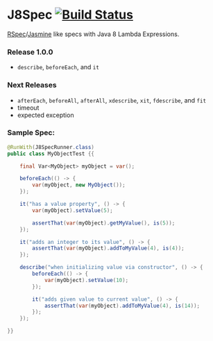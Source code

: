 J8Spec [![Build Status](https://travis-ci.org/j8spec/j8spec.svg?branch=master)](https://travis-ci.org/j8spec/j8spec)
======

[RSpec](http://rspec.info/)/[Jasmine](http://jasmine.github.io/) like specs with Java 8 Lambda Expressions.

### Release 1.0.0

- `describe`, `beforeEach`, and `it`

### Next Releases

- `afterEach`, `beforeAll`, `afterAll`, `xdescribe`, `xit`, `fdescribe`, and `fit`
- timeout
- expected exception

### Sample Spec:

```java
@RunWith(J8SpecRunner.class)
public class MyObjectTest {{

    final Var<MyObject> myObject = var();

    beforeEach(() -> {
        var(myObject, new MyObject());
    });

    it("has a value property", () -> {
        var(myObject).setValue(5);

        assertThat(var(myObject).getMyValue(), is(5));
    });

    it("adds an integer to its value", () -> {
        assertThat(var(myObject).addToMyValue(4), is(4));
    });

    describe("when initializing value via constructor", () -> {
        beforeEach(() -> {
            var(myObject).setValue(10);
        });

        it("adds given value to current value", () -> {
            assertThat(var(myObject).addToMyValue(4), is(14));
        });
    });

}}

```
